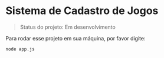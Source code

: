 # Sistema de Cadastro de Jogos

> Status do projeto: Em desenvolvimento

Para rodar esse projeto em sua máquina, por favor digite:

```
node app.js
```
